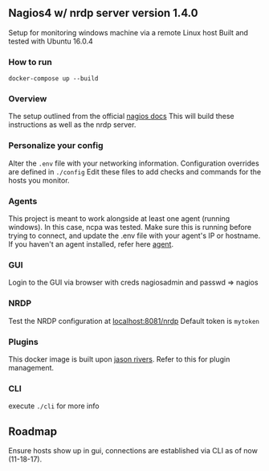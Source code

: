 ## Nagios4 w/ nrdp server version 1.4.0

Setup for monitoring windows machine via a remote Linux host
Built and tested with Ubuntu 16.0.4

### How to run

    docker-compose up --build

### Overview

The setup outlined from the official [nagios docs](https://assets.nagios.com/downloads/nagioscore/docs/nagioscore/4/en/monitoring-windows.html)
This will build these instructions as well as the nrdp server.

### Personalize your config

Alter the `.env` file with your networking information.
Configuration overrides are defined in `./config`
Edit these files to add checks and commands for the hosts you monitor.

### Agents

This project is meant to work alongside at least one agent (running windows). In this case, ncpa was tested.
Make sure this is running before trying to connect, and update the .env file with your agent's IP or hostname.
If you haven't an agent installed, refer here [agent](https://www.nagios.org/ncpa/getting-started.php#win-silent-install).

### GUI
Login to the GUI via browser with creds nagiosadmin and passwd => nagios

### NRDP
Test the NRDP configuration at [localhost:8081/nrdp](http://localhost:8081/nrdp)
Default token is `mytoken`

### Plugins
This docker image is built upon [jason rivers](https://hub.docker.com/r/jasonrivers/nagios/). Refer to this for plugin management.

### CLI
execute `./cli` for more info

## Roadmap
Ensure hosts show up in gui, connections are established via CLI as of now (11-18-17).
